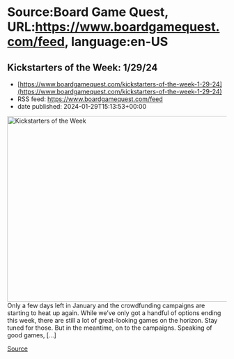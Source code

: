 # Source:Board Game Quest, URL:https://www.boardgamequest.com/feed, language:en-US

## Kickstarters of the Week: 1/29/24
 - [https://www.boardgamequest.com/kickstarters-of-the-week-1-29-24](https://www.boardgamequest.com/kickstarters-of-the-week-1-29-24)
 - RSS feed: https://www.boardgamequest.com/feed
 - date published: 2024-01-29T15:13:53+00:00

<img alt="Kickstarters of the Week" class="webfeedsFeaturedVisual not-transparent wp-post-image" height="426" src="https://www.boardgamequest.com/wp-content/uploads/2024/01/KotW-29-1024x682.webp" width="640" />Only a few days left in January and the crowdfunding campaigns are starting to heat up again. While we&#8217;ve only got a handful of options ending this week, there are still a lot of great-looking games on the horizon. Stay tuned for those. But in the meantime, on to the campaigns. Speaking of good games, [&#8230;]
<p><a href="https://www.boardgamequest.com/kickstarters-of-the-week-1-29-24/" rel="nofollow">Source</a></p>

